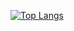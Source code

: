 
[![Top Langs](https://github-readme-stats.vercel.app/api/top-langs/?username=wrathenn&layout=compact&count_private=true)](https://github.com/anuraghazra/github-readme-stats)
